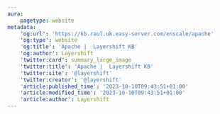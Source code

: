 ```yaml
---
aura:
    pagetype: website
metadata:
    'og:url': 'https://kb.raul.uk.easy-server.com/enscale/apache'
    'og:type': website
    'og:title': 'Apache |  Layershift KB'
    'og:author': Layershift
    'twitter:card': summary_large_image
    'twitter:title': 'Apache |  Layershift KB'
    'twitter:site': '@layershift'
    'twitter:creator': '@layershift'
    'article:published_time': '2023-10-10T09:43:51+01:00'
    'article:modified_time': '2023-10-10T09:43:51+01:00'
    'article:author': Layershift
---
```


